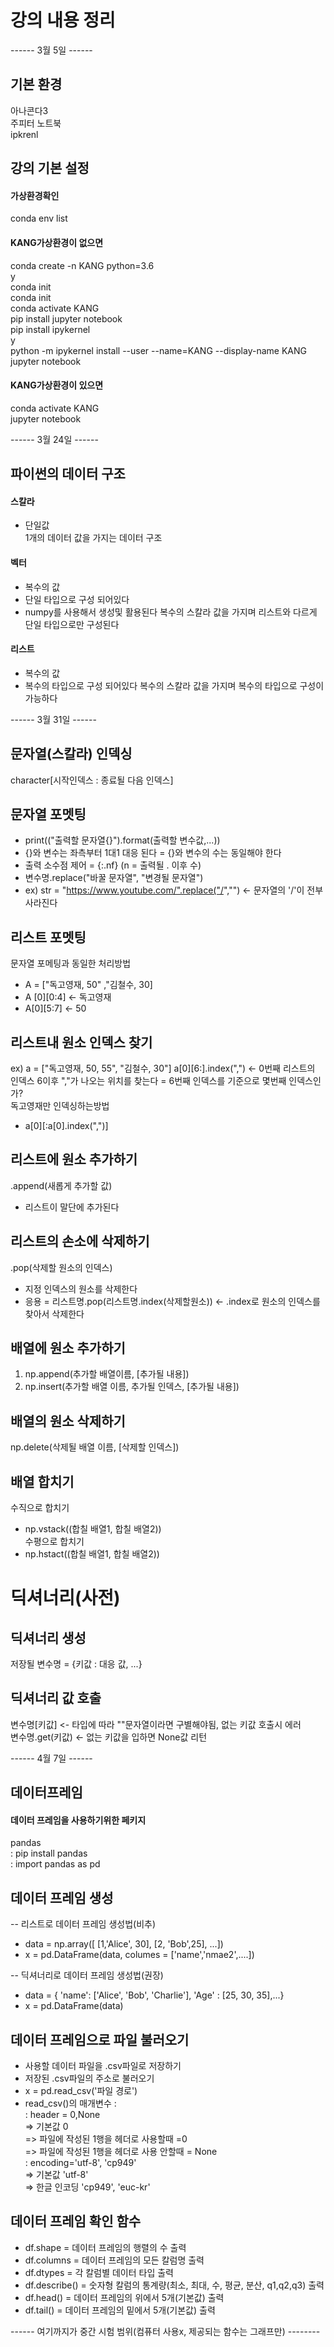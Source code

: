 # 강의 내용 정리 
------ 3월 5일 ------
## 기본 환경 
아나콘다3   
주피터 노트북   
ipkrenl   
   
## 강의 기본 설정 
#### 가상환경확인   
conda env list      
   
#### KANG가상환경이 없으면   
conda create -n KANG python=3.6   
y   
conda init   
conda init   
conda activate KANG   
pip install jupyter notebook   
pip install ipykernel   
y   
python -m ipykernel install --user --name=KANG --display-name KANG   
jupyter notebook      
#### KANG가상환경이 있으면
conda activate KANG   
jupyter notebook   
   
------ 3월 24일 ------   
## 파이썬의 데이터 구조
#### 스칼라
- 단일값   
1개의 데이터 값을 가지는 데이터 구조
#### 벡터 
 - 복수의 값   
 - 단일 타입으로 구성 되어있다
 -  numpy를 사용해서 생성및 활용된다
복수의 스칼라 값을 가지며 리스트와 다르게 단일 타입으로만 구성된다
#### 리스트
 - 복수의 값
 - 복수의 타입으로 구성 되어있다
복수의 스칼라 값을 가지며 복수의 타입으로 구성이 가능하다

------ 3월 31일 ------
## 문자열(스칼라) 인덱싱
character[시작인덱스 : 종료될 다음 인덱스]      
   
## 문자열 포멧팅
 - print(("출력할 문자열{}").format(출력할 변수값,...))   
 -  {}와 변수는 좌측부터 1대1 대응 된다 = {}와 변수의 수는 동일해야 한다   
 - 출력 소수점 제어 = {:.nf} (n = 출력될 . 이후 수)   
 - 변수명.replace("바꿀 문자열", "변경될 문자열")   
 -  ex) str = "https://www.youtube.com/".replace("/","") <- 문자열의 '/'이 전부 사라진다
    
##  리스트 포멧팅
문자열 포메팅과 동일한 처리방법   
 - A = ["독고영재, 50" ,"김철수, 30]   
 - A [0][0:4] <- 독고영재   
 - A[0][5:7] <- 50
   
## 리스트내 원소 인덱스 찾기
ex) 
a = ["독고영재, 50, 55", "김철수, 30"]
a[0][6:].index(",") <- 0번째 리스트의 인덱스 6이후 ","가 나오는 위치를 찾는다 = 6번째 인덱스를 기준으로 몇번째 인덱스인가?   
독고영재만 인덱싱하는방법   
 - a[0][:a[0].index(",")]
   
## 리스트에 원소 추가하기 
.append(새롭게 추가할 값)   
 - 리스트이 말단에 추가된다   
   
## 리스트의 손소에 삭제하기
.pop(삭제할 원소의 인덱스)   
 - 지정 인덱스의 원소를 삭제한다   
 - 응용 = 리스트명.pop(리스트명.index(삭제할원소)) <- .index로 원소의 인덱스를 찾아서 삭제한다   

## 배열에 원소 추가하기 
1. np.append(추가할 배열이름, [추가될 내용])   
2. np.insert(추가할 배열 이름, 추가될 인덱스, [추가될 내용])

## 배열의 원소 삭제하기 
np.delete(삭제될 배열 이름, [삭제할 인덱스])   

## 배열 합치기
수직으로 합치기 
 - np.vstack((합칠 배열1, 합칠 배열2))   
수평으로 합치기   
 - np.hstact((합칠 배열1, 합칠 배열2))

# 딕셔너리(사전)
## 딕셔너리 생성
저장될 변수명 = {키값 : 대응 값, ...}   

## 딕셔너리 값 호출
변수명[키값] <- 타입에 따라 ""문자열이라면 구별해야됨, 없는 키값 호출시 에러  
변수명.get(키값) <- 없는 키값을 입하면 None값 리턴

------ 4월 7일 ------   
## 데이터프레임   

#### 데이터 프레임을 사용하기위한 페키지
pandas   
: pip install pandas   
: import pandas as pd   

## 데이터 프레임 생성
-- 리스트로 데이터 프레임 생성법(비추)   
- data = np.array([
    [1,'Alice', 30],
    [2, 'Bob',25], ...])   
- x = pd.DataFrame(data, columes = ['name','nmae2',....])   
   
-- 딕셔너리로 데이터 프레임 생성법(권장)       
- data = {
    'name': ['Alice', 'Bob', 'Charlie'],
    'Age' : [25, 30, 35],...}      
- x = pd.DataFrame(data)   
  
## 데이터 프레임으로 파일 불러오기
- 사용할 데이터 파일을 .csv파일로 저장하기   
- 저장된 .csv파일의 주소로 불러오기   
- x = pd.read_csv('파일 경로')   
- read_csv()의 매개변수 :      
  : header = 0,None   
      => 기본값  0   
      => 파일에 작성된 1행을 헤더로 사용할때 =0   
      => 파일에 작성된 1행을 헤더로 사용 안할때 = None    
  : encoding='utf-8', 'cp949'   
      => 기본값 'utf-8'   
      => 한글 인코딩 'cp949', 'euc-kr'   
     
## 데이터 프레임 확인 함수
 - df.shape = 데이터 프레임의 행렬의 수 출력   
 - df.columns = 데이터 프레임의 모든 칼럼명 출력   
 - df.dtypes = 각 칼럼별 데이터 타입 출력    
 - df.describe() = 숫자형 칼럼의 통계량(최소, 최대, 수, 평균, 분산, q1,q2,q3) 출력   
 - df.head() = 데이터 프레임의 위에서 5개(기본값) 출력   
 - df.tail() = 데이터 프레임의 밑에서 5개(기본값) 출력    

 ------ 여기까지가 중간 시험 범위(컴퓨터 사용x, 제공되는 함수는 그래프만) --------





